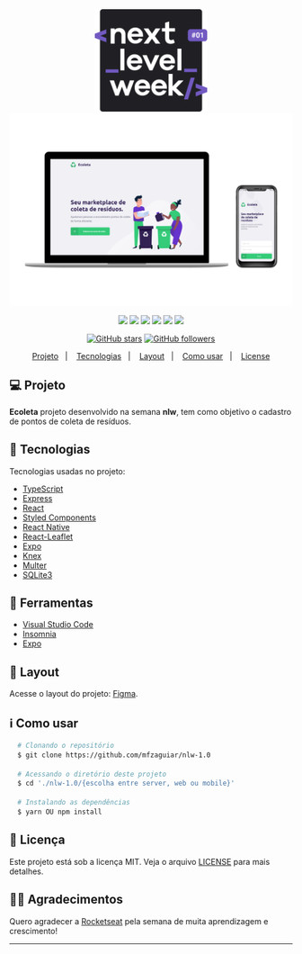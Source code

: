 <div align="center" >
<img src=".github/logo.svg" width="200" />
<img src=".github/note-phone.png" width="1000" />

[![](https://img.shields.io/badge/autor-Matheus-brightgreen.svg?style=flat)](https://github.com/mfzaguiar)
[![](https://img.shields.io/badge/Backend-Nodejs-brightgreen.svg?style=flat)](https://github.com/mfzaguiar)
[![](https://img.shields.io/badge/Frontend-ReactJS-brightgreen.svg?style=flat)](https://github.com/mfzaguiar)
[![](https://img.shields.io/badge/Mobile-React%20Native-brightgreen.svg?style=flat)](https://github.com/mfzaguiar)
[![](https://img.shields.io/github/languages/top/mfzaguiar/nlw-1.0)](https://github.com/mfzaguiar/nlw-1.0)
[![](https://img.shields.io/github/languages/count/mfzaguiar/nlw-1.0)](https://github.com/mfzaguiar/nlw-1.0)

</div>

<div align="center">

[![GitHub stars](https://img.shields.io/github/stars/mfzaguiar/semana-omnistack-11.0.svg?style=social&label=Star&maxAge=2592000)](https://github.com/mfzaguiar/nlw-1.0)
[![GitHub followers](https://img.shields.io/github/followers/mfzaguiar.svg?style=social&label=Follow&maxAge=2592000)](https://github.com/mfzaguiar?tab=followers)

</div>

<p align="center">
 <a href="#-projeto">Projeto</a>&nbsp;&nbsp;&nbsp;|&nbsp;&nbsp;&nbsp;
  <a href="#rocket-tecnologias">Tecnologias</a>&nbsp;&nbsp;&nbsp;|&nbsp;&nbsp;&nbsp;
  <a href="#-layout">Layout</a>&nbsp;&nbsp;&nbsp;|&nbsp;&nbsp;&nbsp;
  <a href="#information_source-como-usar">Como usar</a>&nbsp;&nbsp;&nbsp;|&nbsp;&nbsp;&nbsp;
  <a href="#memo-license">License</a>
</p>

## 💻 Projeto

**Ecoleta** projeto desenvolvido na semana **nlw**, tem como objetivo o cadastro de pontos de coleta de resíduos.

## :rocket: Tecnologias

Tecnologias usadas no projeto:

- [TypeScript](https://github.com/Microsoft/TypeScript)
- [Express](https://github.com/expressjs/express)
- [React](https://github.com/facebook/react)
- [Styled Components](https://github.com/styled-components/styled-components)
- [React Native](https://github.com/facebook/react-native)
- [React-Leaflet](https://github.com/PaulLeCam/react-leaflet)
- [Expo](https://github.com/expo/expo)
- [Knex](http://knexjs.org/)
- [Multer](https://www.npmjs.com/package/multer)
- [SQLite3](https://www.sqlite.org/index.html)

## :hammer: Ferramentas

- [Visual Studio Code](https://code.visualstudio.com)
- [Insomnia](https://insomnia.rest)
- [Expo](https://expo.io/)

## 🔖 Layout

Acesse o layout do projeto: [Figma](<https://www.figma.com/file/9TlOcj6l7D05fZhU12xWT3/Ecoleta-(Booster)>).

## :information_source: Como usar

```bash
  # Clonando o repositório
  $ git clone https://github.com/mfzaguiar/nlw-1.0

  # Acessando o diretório deste projeto
  $ cd './nlw-1.0/{escolha entre server, web ou mobile}'

  # Instalando as dependências
  $ yarn OU npm install


```

## :memo: Licença

Este projeto está sob a licença MIT. Veja o arquivo [LICENSE](LICENSE) para mais detalhes.

## 🙏🏼 Agradecimentos

Quero agradecer a [Rocketseat](https://github.com/Rocketseat) pela semana de muita aprendizagem e crescimento!

---
